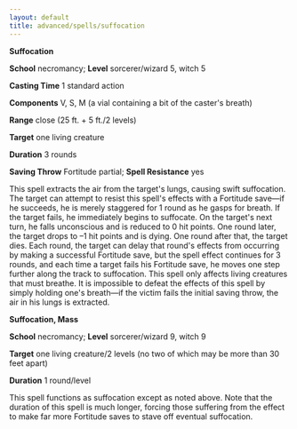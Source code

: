 ```yaml
---
layout: default
title: advanced/spells/suffocation
---
```

 **Suffocation**

**School** necromancy; **Level** sorcerer/wizard 5, witch 5

**Casting Time** 1 standard action

**Components** V, S, M (a vial containing a bit of the caster's breath)

**Range** close (25 ft. + 5 ft./2 levels)

**Target** one living creature

**Duration** 3 rounds

**Saving Throw** Fortitude partial; **Spell Resistance** yes

This spell extracts the air from the target's lungs, causing swift suffocation. The target can attempt to resist this spell's effects with a Fortitude save—if he succeeds, he is merely staggered for 1 round as he gasps for breath. If the target fails, he immediately begins to suffocate. On the target's next turn, he falls unconscious and is reduced to 0 hit points. One round later, the target drops to –1 hit points and is dying. One round after that, the target dies. Each round, the target can delay that round's effects from occurring by making a successful Fortitude save, but the spell effect continues for 3 rounds, and each time a target fails his Fortitude save, he moves one step further along the track to suffocation. This spell only affects living creatures that must breathe. It is impossible to defeat the effects of this spell by simply holding one's breath—if the victim fails the initial saving throw, the air in his lungs is extracted.

**Suffocation, Mass**

**School** necromancy; **Level** sorcerer/wizard 9, witch 9

**Target** one living creature/2 levels (no two of which may be more than 30 feet apart)

**Duration** 1 round/level

This spell functions as suffocation except as noted above. Note that the duration of this spell is much longer, forcing those suffering from the effect to make far more Fortitude saves to stave off eventual suffocation.

